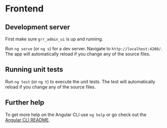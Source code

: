 # Frontend

## Development server
First make sure `grr_admin_ui` is up and running.

Run `ng serve` (or `ng s`) for a dev server. Navigate to
`http://localhost:4200/`. The app will automatically reload if you change any of the source files.

## Running unit tests

Run `ng test` (or `ng t`) to execute the unit tests. The test will automatically
reload if you change any of the source files.

## Further help

To get more help on the Angular CLI use `ng help` or go check out the
[Angular CLI README](https://github.com/angular/angular-cli/blob/master/README.md).
